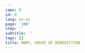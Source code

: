 ```yaml
---
capo: 0
id: 0
lang: en-us
page: '108'
step: ''
subtitle: ''
tags: []
title: MARY, HOUSE OF BENEDICTION
---
```

